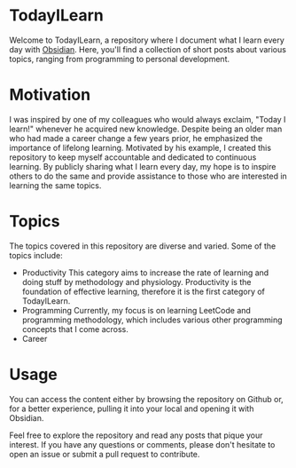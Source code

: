 # TodayILearn
Welcome to TodayILearn, a repository where I document what I learn every day with [Obsidian](https://obsidian.md/). Here, you'll find a collection of short posts about various topics, ranging from programming to personal development.

# Motivation
I was inspired by one of my colleagues who would always exclaim, "Today I learn!" whenever he acquired new knowledge. Despite being an older man who had made a career change a few years prior, he emphasized the importance of lifelong learning. Motivated by his example, I created this repository to keep myself accountable and dedicated to continuous learning. By publicly sharing what I learn every day, my hope is to inspire others to do the same and provide assistance to those who are interested in learning the same topics.

# Topics
The topics covered in this repository are diverse and varied. Some of the topics include:

- Productivity
	This category aims to increase the rate of learning and doing stuff by methodology and physiology. Productivity is the foundation of effective learning, therefore it is the first category of TodayILearn. 
- Programming
	Currently, my focus is on learning LeetCode and programming methodology, which includes various other programming concepts that I come across.
 - Career

# Usage

You can access the content either by browsing the repository on Github or, for a better experience, pulling it into your local and opening it with Obsidian.
   
Feel free to explore the repository and read any posts that pique your interest. If you have any questions or comments, please don't hesitate to open an issue or submit a pull request to contribute.